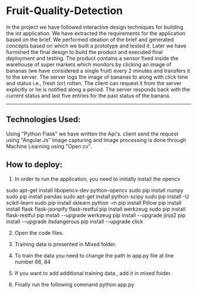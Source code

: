 # Fruit-Quality-Detection
In the project we have followed interactive design techniques for building the iot application. We have extracted the requirements for the application based on the brief. We performed ideation of the brief and generated concepts based on which we built a prototype and tested it. Later we have furnished the final design to build the product and executed final deployment and testing.  The product contains a sensor fixed inside the warehouse of super markets which monitors by clicking an image of bananas (we have considered a single fruit) every 2 minutes and transfers it to the server. The server logs the image of bananas to along with click time and status i.e., fresh (or) rotten. The client can request it from the server explicitly or he is notified along a period. The server responds back with the current status and last five entries for the past status of the banana.

------------
Technologies Used:
-
Using  "Python Flask" we have written the Api's.
client send the request using "Angular.Js"
Image capturing and Image processing is done through Machine Learning using "Open cv".

How to deploy:
-
1) In order to run the application, you need to initially install the opencv  

sudo apt-get install libopencv-dev python-opencv
sudo pip  install numpy
sudo pip  install pandas
sudo apt-get install python-scipy
sudo pip   install -U scikit-learn
 sudo pip   install sklearn
python -m pip   install Pillow
 pip install   install flask flask-jsonpify flask-restful
pip  install werkzeug
sudo pip install   flask-restful
pip install  --upgrade werkzeug
pip install  --upgrade jinja2
pip install  --upgrade itsdangerous
pip install  --upgrade click

2) Open the code files.
 
3) Training data is presented in Mixed folder.

4) To train the data you need to change the path in app.py file at line number 66, 84

5) If you want to add additional training data , add it in mixed folder.

6) Finally run the following command
    python app.py
